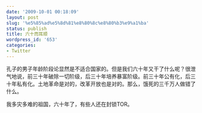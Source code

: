 ```yaml
---
date: '2009-10-01 00:18:09'
layout: post
slug: '%e5%85%ad%e5%8d%81%e8%80%8c%e8%80%b3%e9%a1%ba'
status: publish
title: 六十而耳顺
wordpress_id: '653'
categories:
- Twitter
---
```


孔子的男子年龄阶段论显然是不适合国家的。但是我们六十年又干了什么呢？很泄气地说，前三十年破除一切阶级，后三十年培养暴富阶级。前三十年公有化，后三十年私有化。土地革命是对的，改革开放也是对的。那么，饿死的三千万人做错了什么。

我多灾多难的祖国，六十年了，有些人还在封锁TOR。
